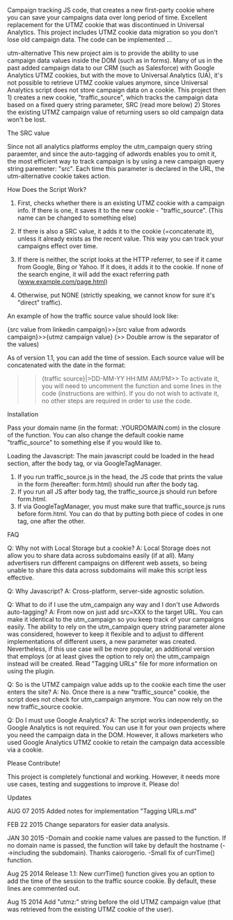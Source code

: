 Campaign tracking JS code, that creates a new first-party cookie where you can save your campaigns data over long period of time. Excellent replacement for the UTMZ cookie that was discontinued in Universal Analytics. This project includes UTMZ cookie data migration so you don't lose old campaign data. The code can be implemented …

utm-alternative
This new project aim is to provide the ability to use campaign data values inside the DOM (such as in forms). Many of us in the past added campaign data to our CRM (such as Salesforce) with Google Analytics UTMZ cookies, but with the move to Universal Analytics (UA), it's not possible to retrieve UTMZ cookie values anymore, since Universal Analytics script does not store campaign data on a cookie. This project then 1) creates a new cookie, "traffic_source", which tracks the campaign data based on a fixed query string parameter, SRC (read more below) 2) Stores the existing UTMZ campaign value of returning users so old campaign data won't be lost.

The SRC value

Since not all analytics platforms employ the utm_campaign query string paraemter, and since the auto-tagging of adwords enables you to omit it, the most efficient way to track campaign is by using a new campaign query string paremeter: "src". Each time this parameter is declared in the URL, the utm-alternative cookie takes action.

How Does the Script Work?

1) First, checks whether there is an existing UTMZ cookie with a campaign info. If there is one, it saves it to the new cookie - "traffic_source". (This name can be changed to something else)

2) If there is also a SRC value, it adds it to the cookie (=concatenate it), unless it already exists as the recent value. This way you can track your campaigns effect over time.

3) If there is neither, the script looks at the HTTP referrer, to see if it came from Google, Bing or Yahoo. If it does, it adds it to the cookie. If none of the search engine, it will add the exact referring path (www.example.com/page.html)

4) Otherwise, put NONE (strictly speaking, we cannot know for sure it's "direct" traffic).

An example of how the traffic source value should look like:

{src value from linkedin campaign}>>{src value from adwords campaign}>>{utmz campaign value}
(>> Double arrow is the separator of the values)

As of version 1.1, you can add the time of session. Each source value will be concatenated with the date in the format:

>>{traffic source}|>DD-MM-YY HH:MM AM/PM>>
To activate it, you will need to uncomment the function and some lines in the code (instructions are within). If you do not wish to activate it, no other steps are required in order to use the code.

Installation

Pass your domain name (in the format: .YOURDOMAIN.com) in the closure of the function. You can also change the default cookie name "traffic_source" to something else if you would like to.

Loading the Javascript: The main javascript could be loaded in the head section, after the body tag, or via GoogleTagManager. 
1) If you run traffic_source.js in the head, the JS code that prints the value in the form (hereafter: form.html) should run after the body tag. 
2) If you run all JS after body tag, the traffic_source.js should run before form.html.
3) If via GoogleTagManager, you must make sure that traffic_source.js runs before form.html. You can do that by putting both piece of codes in one tag, one after the other.

FAQ

Q: Why not with Local Storage but a cookie?
A: Local Storage does not allow you to share data across subdomains easily (if at all). Many advertisers run different campaigns on different web assets, so being unable to share this data across subdomains will make this script less effective.

Q: Why Javascript?
A: Cross-platform, server-side agnostic solution.

Q: What to do if I use the utm_campaign any way and I don't use Adwords auto-tagging?
A: From now on just add src=XXX to the target URL. You can make it identical to the utm_campaign so you keep track of your campaigns easily. The ability to rely on the utm_campaign query string parameter alone was considered, however to keep it flexible and to adjust to different implementations of different users, a new parameter was created. Nevertheless, if this use case will be more popular, an additional version that employs (or at least gives the option to rely on) the utm_campaign instead will be created. Read "Tagging URLs" file for more information on using the plugin.

Q: So is the UTMZ campaign value adds up to the cookie each time the user enters the site?
A: No. Once there is a new "traffic_source" cookie, the script does not check for utm_campaign anymore. You can now rely on the new traffic_source cookie.

Q: Do I must use Google Analytics?
A: The script works independently, so Google Analytics is not required. You can use it for your own projects where you need the campaign data in the DOM. However, it allows marketers who used Google Analytics UTMZ cookie to retain the campaign data accessible via a cookie.

Please Contribute!

This project is completely functional and working. However, it needs more use cases, testing and suggestions to improve it. Please do!

Updates

AUG 07 2015
Added notes for implementation "Tagging URLs.md"

FEB 22 2015
Change separators for easier data analysis.

JAN 30 2015
-Domain and cookie name values are passed to the function. If no domain name is passed, the function will take by default the hostname (-->including the subdomain). Thanks caiorogerio. 
-Small fix of currTime() function.

Aug 25 2014
Release 1.1: New currTime() function gives you an option to add the time of the session to the traffic source cookie. By default, these lines are commented out.

Aug 15 2014 
Add "utmz:" string before the old UTMZ campaign value (that was retrieved from the existing UTMZ cookie of the user).
